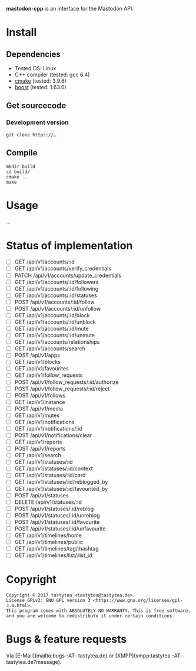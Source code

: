 **mastodon-cpp** is an interface for the Mastodon API.

# Install
## Dependencies
 * Tested OS: Linux
 * C++ compiler (tested: gcc 6.4)
 * [cmake](https://cmake.org/) (tested: 3.9.6)
 * [boost](http://www.boost.org/) (tested: 1.63.0)

## Get sourcecode
### Development version
    git clone https://…

## Compile
    mkdir build
    cd build/
    cmake ..
    make

# Usage
…

# Status of implementation

 * [ ] GET /api/v1/accounts/:id
 * [ ] GET /api/v1/accounts/verify_credentials
 * [ ] PATCH /api/v1/accounts/update_credentials
 * [ ] GET /api/v1/accounts/:id/followers
 * [ ] GET /api/v1/accounts/:id/following
 * [ ] GET /api/v1/accounts/:id/statuses
 * [ ] POST /api/v1/accounts/:id/follow
 * [ ] POST /api/v1/accounts/:id/unfollow
 * [ ] GET /api/v1/accounts/:id/block
 * [ ] GET /api/v1/accounts/:id/unblock
 * [ ] GET /api/v1/accounts/:id/mute
 * [ ] GET /api/v1/accounts/:id/unmute
 * [ ] GET /api/v1/accounts/relationships
 * [ ] GET /api/v1/accounts/search
 * [ ] POST /api/v1/apps
 * [ ] GET /api/v1/blocks
 * [ ] GET /api/v1/favourites
 * [ ] GET /api/v1/follow_requests
 * [ ] POST /api/v1/follow_requests/:id/authorize
 * [ ] POST /api/v1/follow_requests/:id/reject
 * [ ] POST /api/v1/follows
 * [ ] GET /api/v1/instance
 * [ ] POST /api/v1/media
 * [ ] GET /api/v1/mutes
 * [ ] GET /api/v1/notifications
 * [ ] GET /api/v1/notifications/:id
 * [ ] POST /api/v1/notifications/clear
 * [ ] GET /api/v1/reports
 * [ ] POST /api/v1/reports
 * [ ] GET /api/v1/search
 * [ ] GET /api/v1/statuses/:id
 * [ ] GET /api/v1/statuses/:id/context
 * [ ] GET /api/v1/statuses/:id/card
 * [ ] GET /api/v1/statuses/:id/reblogged_by
 * [ ] GET /api/v1/statuses/:id/favourited_by
 * [ ] POST /api/v1/statuses
 * [ ] DELETE /api/v1/statuses/:id
 * [ ] POST /api/v1/statuses/:id/reblog
 * [ ] POST /api/v1/statuses/:id/unreblog
 * [ ] POST /api/v1/statuses/:id/favourite
 * [ ] POST /api/v1/statuses/:id/unfavourite
 * [ ] GET /api/v1/timelines/home
 * [ ] GET /api/v1/timelines/public
 * [ ] GET /api/v1/timelines/tag/:hashtag
 * [ ] GET /api/v1/timelines/list/:list_id

# Copyright
    Copyright © 2017 tastytea <tastytea@tastytea.de>.
    License GPLv3: GNU GPL version 3 <https://www.gnu.org/licenses/gpl-3.0.html>.
    This program comes with ABSOLUTELY NO WARRANTY. This is free software,
    and you are welcome to redistribute it under certain conditions.

# Bugs & feature requests
Via [E-Mail](mailto:bugs -AT- tastytea.de) or [XMPP](xmpp:tastytea -AT- tastytea.de?message).
